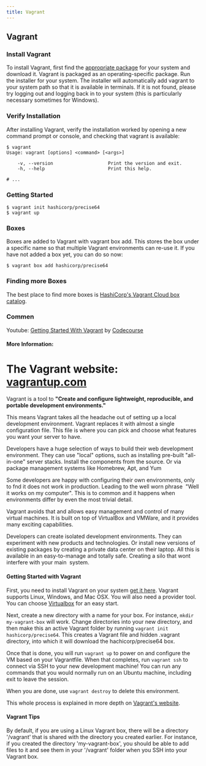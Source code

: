 ```yaml
---
title: Vagrant
---
```

## Vagrant

### Install Vagrant

To install Vagrant, first find the <a href='https://www.vagrantup.com/downloads.html' target='_blank' rel='nofollow'>appropriate package</a> for your system and download it. Vagrant is packaged as an operating-specific package. Run the installer for your system. The installer will automatically add vagrant to your system path so that it is available in terminals. If it is not found, please try logging out and logging back in to your system (this is particularly necessary sometimes for Windows).

### Verify Installation
After installing Vagrant, verify the installation worked by opening a new command prompt or console, and checking that vagrant is available:
```
$ vagrant
Usage: vagrant [options] <command> [<args>]

    -v, --version                    Print the version and exit.
    -h, --help                       Print this help.

# ...
```

### Getting Started
```
$ vagrant init hashicorp/precise64
$ vagrant up
```

### Boxes
Boxes are added to Vagrant with vagrant box add. This stores the box under a specific name so that multiple Vagrant environments can re-use it. If you have not added a box yet, you can do so now:
```
$ vagrant box add hashicorp/precise64
```

### Finding more Boxes
The best place to find more boxes is <a href='https://vagrantcloud.com/boxes/search' target='_blank' rel='nofollow'>HashiCorp's Vagrant Cloud box catalog</a>.

### Commen
Youtube: <a href='https://www.youtube.com/watch?v=LyIyyFDgO4o' target='_blank' rel='nofollow'>Getting Started With Vagrant</a> by <a href='https://www.youtube.com/user/phpacademy' target='_blank' rel='nofollow'>Codecourse</a>

#### More Information:
The Vagrant website: <a href='https://www.vagrantup.com' target='_blank' rel='nofollow'>vagrantup.com</a>
=======
Vagrant is a tool to **"Create and configure lightweight, reproducible, and portable development environments."**

This means Vagrant takes all the headache out of setting up a local development environment. Vagrant replaces it with almost a single configuration file. This file is where you can pick and choose what features you want your server to have. 

Developers have a huge selection of ways to build their web development environment. They can use "local" options, such as installing pre-built "all-in-one" server stacks. Install the components from the source. Or via package management systems like Homebrew, Apt, and Yum 

Some developers are happy with configuring their own environments, only to fnd it does not work in production. Leading to the well worn phrase  "Well it works on my computer". This is to common and it happens when environments differ by even the most trivial detail. 

Vagrant avoids that and allows easy management and control of many virtual machines. It is built on top of VirtualBox and VMWare, and it provides many exciting capabilities. 

Developers can create isolated development environments. They can experiment with new products and technologies. Or install new versions of existing packages by creating a private data center on their laptop. All this is available in an easy-to-manage and totally safe. Creating a silo that wont interfere with your main  system.

#### Getting Started with Vagrant

First, you need to install Vagrant on your system [get it here](https://www.vagrantup.com/downloads.html). Vagrant supports Linux, Windows, and Mac OSX. You will also need a provider tool. You can choose [Virtualbox](https://www.virtualbox.org/) for an easy start.

Next, create a new directory with a name for your box. For instance, `mkdir my-vagrant-box` will work. Change directories into your new directory, and then make this an active Vagrant folder by running `vagrant init hashicorp/precise64`. This creates a Vagrant file and hidden .vagrant directory, into which it will download the hachicorp/precise64 box.

Once that is done, you will run `vagrant up` to power on and configure the VM based on your Vagrantfile. When that completes, run `vagrant ssh` to connect via SSH to your new development machine! You can run any commands that you would normally run on an Ubuntu machine, including exit to leave the session.

When you are done, use `vagrant destroy` to delete this environment. 

This whole process is explained in more depth on [Vagrant's website](https://www.vagrantup.com/intro/getting-started/index.html).

#### Vagrant Tips

By default, if you are using a Linux Vagrant box, there will be a directory '/vagrant' that is shared with the directory you created earlier. For instance, if you created the directory 'my-vagrant-box', you should be able to add files to it and see them in your '/vagrant' folder when you SSH into your Vagrant box. 
